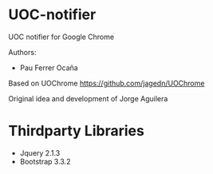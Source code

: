 UOC-notifier
============

UOC notifier for Google Chrome

Authors:

* Pau Ferrer Ocaña

Based on UOChrome https://github.com/jagedn/UOChrome

Original idea and development of Jorge Aguilera

Thirdparty Libraries
=====================

* Jquery 2.1.3
* Bootstrap 3.3.2
